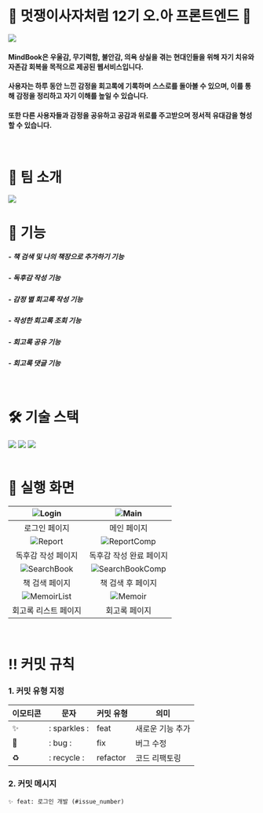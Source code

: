 # 🦁 멋쟁이사자처럼 12기 오.아 프론트엔드 🦁

<img src='https://github.com/user-attachments/assets/2d187b58-98fa-42a1-822f-a92d1f9b3e9b' />
<br />

#### MindBook은 우울감, 무기력함, 불안감, 의욕 상실을 겪는 현대인들을 위해 자기 치유와 자존감 회복을 목적으로 제공된 웹서비스입니다.
#### 사용자는 하루 동안 느낀 감정을 회고록에 기록하며 스스로를 돌아볼 수 있으며, 이를 통해 감정을 정리하고 자기 이해를 높일 수 있습니다. 
#### 또한 다른 사용자들과 감정을 공유하고 공감과 위로를 주고받으며 정서적 유대감을 형성할 수 있습니다.

<br />

# 👥 팀 소개
<img src='https://github.com/user-attachments/assets/61b003b8-6b76-4732-a9e4-acf9add70ab9'/>
<br />

# 🧾 기능
##### - 책 검색 및 나의 책장으로 추가하기 기능
##### - 독후감 작성 기능
##### - 감정 별 회고록 작성 기능
##### - 작성한 회고록 조회 기능
##### - 회고록 공유 기능
##### - 회고록 댓글 기능
<br/>

# 🛠️ 기술 스택
<div>
  <img src="https://img.shields.io/badge/html5-E34F26?style=for-the-badge&logo=html5&logoColor=white"> 
  <img src="https://img.shields.io/badge/css-1572B6?style=for-the-badge&logo=css3&logoColor=white">
  <img src="https://img.shields.io/badge/javascript-F7DF1E?style=for-the-badge&logo=javascript&logoColor=black">
</div>
<br />

# 📱 실행 화면
| ![Login](https://github.com/user-attachments/assets/1233bb97-43d1-4601-8a4d-942748cedb43) | ![Main](https://github.com/user-attachments/assets/969e4456-7991-474e-8441-2b3ad7d6091b) | 
|:----------:|:----------:|
| 로그인 페이지 | 메인 페이지 |
| ![Report](https://github.com/user-attachments/assets/51985c45-13d9-4de0-bffd-13a5cb0f5156) | ![ReportComp](https://github.com/user-attachments/assets/1ca45f2a-458c-4682-a0a3-834db4dd734c) |
| 독후감 작성 페이지 | 독후감 작성 완료 페이지 |
| ![SearchBook](https://github.com/user-attachments/assets/e360e649-832c-4dd6-b3c0-bc2372a5d546) | ![SearchBookComp](https://github.com/user-attachments/assets/ec78b5cb-ad7a-4a1a-8cfe-bd73ed2beda7) |
| 책 검색 페이지 | 책 검색 후 페이지 |
| ![MemoirList](https://github.com/user-attachments/assets/f4eda212-a03c-4827-b838-08199291393a) | ![Memoir](https://github.com/user-attachments/assets/a5af76b8-51d4-48f8-bfa2-37e695d0945a) |
| 회고록 리스트 페이지 | 회고록 페이지 |


<br />

# ‼️ 커밋 규칙
### 1. 커밋 유형 지정
| 이모티콘 | 문자 | 커밋 유형 | 의미 |
| --- | --- | --- | --- |
|  ✨ | : sparkles : | feat | 새로운 기능 추가 |
| 🐛 | : bug : | fix | 버그 수정 |
| ♻️ | : recycle : | refactor | 코드 리팩토링 |


### 2. 커밋 메시지
```
✨ feat: 로그인 개발 (#issue_number)
```

